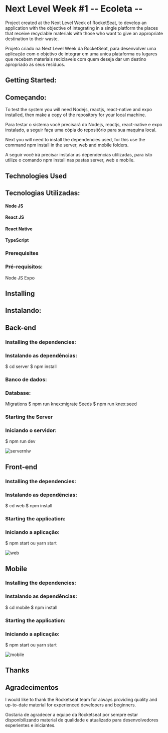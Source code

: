# Next Level Week #1 -- Ecoleta --

Project created at the Next Level Week of RocketSeat, to develop an application with the objective of integrating in a single platform the places that receive recyclable materials with those who want to give an appropriate destination to their waste.

Projeto criado na Next Level Week da RocketSeat, para desenvolver uma aplicação com o objetivo de integrar em uma unica plataforma os lugares que recebem materiais reciclaveis com quem deseja dar um destino apropriado as seus resíduos.

## Getting Started:
## Começando:

To test the system you will need Nodejs, reactjs, react-native and expo installed, then make a copy of the repository for your local machine.

Para testar o sistema você precisará do Nodejs, reactjs, react-native e expo instalado, a seguir faça uma cópia do repositório para sua maquina local.

Next you will need to install the dependencies used, for this use the command npm install in the server, web and mobile folders.

A seguir você irá precisar instalar as dependencias utilizadas, para isto utilize o comando npm install nas pastas server, web e mobile.

## Technologies Used
## Tecnologias Utilizadas:

#### Node JS
#### React JS
#### React Native
#### TypeScript

### Prerequisites
### Pré-requisitos:

Node JS
Expo

## Installing
## Instalando:

## Back-end

### Installing the dependencies:
### Instalando as dependências:

$ cd server
$ npm install



### Banco de dados:
### Database:

Migrations
$ npm run knex:migrate
Seeds
$ npm run knex:seed

### Starting the Server
### Iniciando o servidor:

$ npm run dev

![servernlw](https://user-images.githubusercontent.com/49411335/84054824-53849400-a98a-11ea-8e22-2c9cfcb29d29.PNG)
 
## Front-end

### Installing the dependencies:
### Instalando as dependências:

$ cd web
$ npm install

### Starting the application:
### Iniciando a aplicação:

$ npm start ou yarn start

![web](https://user-images.githubusercontent.com/49411335/84056962-5b920300-a98d-11ea-8f49-d3ebbf083064.gif)

## Mobile

### Installing the dependencies:
### Instalando as dependências:

$ cd mobile
$ npm install

### Starting the application:
### Iniciando a aplicação:

$ npm start ou yarn start

![mobile](https://user-images.githubusercontent.com/49411335/84057026-706e9680-a98d-11ea-922d-d2f4830316bb.gif)

## Thanks
## Agradecimentos

I would like to thank the Rocketseat team for always providing quality and up-to-date material for experienced developers and beginners.

Gostaria de agradecer a equipe da Rocketseat por sempre estar disponibilizando material de qualidade e atualizado para desenvolvedores experientes e iniciantes.
